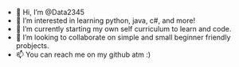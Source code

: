 - 👋 Hi, I’m @Data2345
- 👀 I’m interested in learning python, java, c#, and more!
- 🌱 I’m currently starting my own self curriculum to learn and code.
- 💞️ I’m looking to collaborate on simple and small beginner friendly probjects.
- 📫 You can reach me on my github atm :)

<!---
Data2345/Data2345 is a ✨ special ✨ repository because its `README.md` (this file) appears on your GitHub profile.
You can click the Preview link to take a look at your changes.
--->
